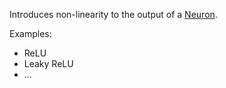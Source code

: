 Introduces non-linearity to the output of a [Neuron](Algorithms/Models/ANN/Components/Neuron.md).

Examples:
- ReLU
- Leaky ReLU
- ...
